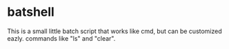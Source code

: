 # batshell
This is a small little batch script that works like cmd, but can be customized eazly. commands like "ls" and "clear".
